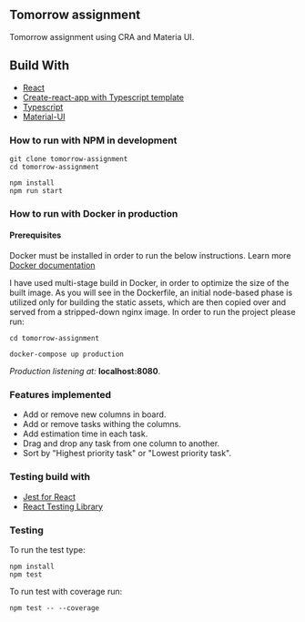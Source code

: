 ## Tomorrow assignment

Tomorrow assignment using CRA and Materia UI.
## Build With

* [React](https://reactjs.org/)
* [Create-react-app with Typescript template](https://create-react-app.dev/docs/adding-typescript/)
* [Typescript](https://www.typescriptlang.org/docs/handbook/react.html) 
* [Material-UI](https://material-ui.com/)

### How to run with NPM in development

```
git clone tomorrow-assignment
cd tomorrow-assignment
```

```
npm install
npm run start
```

### How to run with Docker in production

#### Prerequisites 

Docker must be installed in order to run the below instructions. 
Learn more [Docker documentation](https://docs.docker.com/)

I have used multi-stage build in Docker, in order to optimize the size of the built image. 
As you will see in the Dockerfile, an initial node-based phase is utilized only for building the static assets, which are then copied over and served from a stripped-down nginx image. 
In order to run the project please run:

```
cd tomorrow-assignment

docker-compose up production
```

*Production listening at:*  **localhost:8080**.


### Features implemented
* Add or remove new columns in board.
* Add or remove tasks withing the columns.
* Add estimation time in each task.
* Drag and drop any task from one column to another.
* Sort by "Highest priority task" or "Lowest priority task".

### Testing build with

* [Jest for React](https://jestjs.io/)
* [React Testing Library](https://testing-library.com/docs/react-testing-library/intro/)

### Testing
To run the test type:

```
npm install
npm test
```

To run test with coverage run:

```
npm test -- --coverage
```

